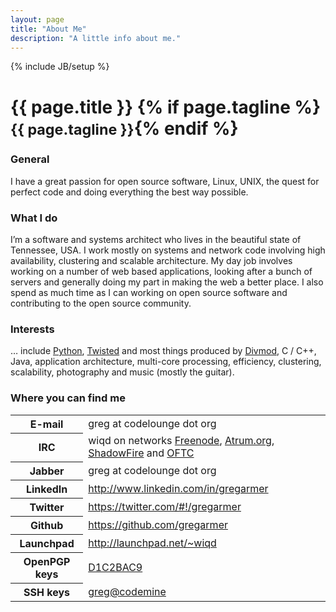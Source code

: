 ```yaml
---
layout: page
title: "About Me"
description: "A little info about me."
---
```

{% include JB/setup %}

<div class="page-header">
  <h1>{{ page.title }} {% if page.tagline %} <small>{{ page.tagline }}</small>{% endif %}</h1>
</div>

### General

I have a great passion for open source software, Linux, UNIX, the quest for
perfect code and doing everything the best way possible.

### What I do

I’m a software and systems architect who lives in the beautiful state of
Tennessee, USA. I work mostly on systems and network code involving high
availability, clustering and scalable architecture. My day job involves working
on a number of web based applications, looking after a bunch of servers and
generally doing my part in making the web a better place. I also spend as much
time as I can working on open source software and contributing to the open
source community.

### Interests

… include <a href="http://www.python.org/" target="_blank">Python</a>, <a href="http://twistedmatrix.com/trac/" target="_blank">Twisted</a> and most things produced by <a href="https://launchpad.net/divmod.org" target="_blank">Divmod</a>, C / C++, Java, application architecture, multi-core processing, efficiency, clustering, scalability, photography and music (mostly the guitar).

### Where you can find me

<table class="table condensed-table">
  <tbody>
    <tr>
      <th>E-mail</th>
      <td>greg at codelounge dot org</td>
    </tr>
    <tr>
      <th>IRC</th>
      <td>wiqd on networks <a href="http://freenode.net/">Freenode</a>, <a href="http://atrum.org/">Atrum.org</a>, <a href="http://shadowfire.org/">ShadowFire</a> and <a href="http://www.oftc.net/oftc/">OFTC</a></td>
    </tr>
    <tr>
      <th>Jabber</th>
      <td>greg at codelounge dot org</td>
    </tr>
    <tr>
      <th>LinkedIn</th>
      <td><a href="http://www.linkedin.com/in/gregarmer">http://www.linkedin.com/in/gregarmer</a></td>
    </tr>
    <tr>
      <th>Twitter</th>
      <td><a href="https://twitter.com/#!/gregarmer">https://twitter.com/#!/gregarmer</a></td>
    </tr>
    <tr>
      <th>Github</th>
      <td><a href="https://github.com/gregarmer">https://github.com/gregarmer</a></td>
    </tr>
    <tr>
      <th>Launchpad</th>
      <td><a href="http://launchpad.net/~wiqd">http://launchpad.net/~wiqd</a></td>
    </tr>
    <tr>
      <th>OpenPGP keys</th>
      <td><a href="http://keyserver.ubuntu.com:11371/pks/lookup?search=0xC12DE9B4E4FA0F406B44F898A4E1B379D1C2BAC9&amp;op=index">D1C2BAC9</a></td>
    </tr>
    <tr>
      <th>SSH keys</th>
      <td><a href="https://launchpad.net/%7Ewiqd/+sshkeys">greg@codemine</a></td>
    </tr>
  </tbody>
</table>
